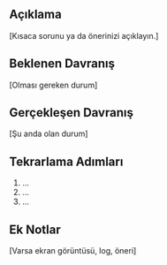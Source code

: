 ## Açıklama
[Kısaca sorunu ya da önerinizi açıklayın.]

## Beklenen Davranış
[Olması gereken durum]

## Gerçekleşen Davranış
[Şu anda olan durum]

## Tekrarlama Adımları
1. ...
2. ...
3. ...

## Ek Notlar
[Varsa ekran görüntüsü, log, öneri]
